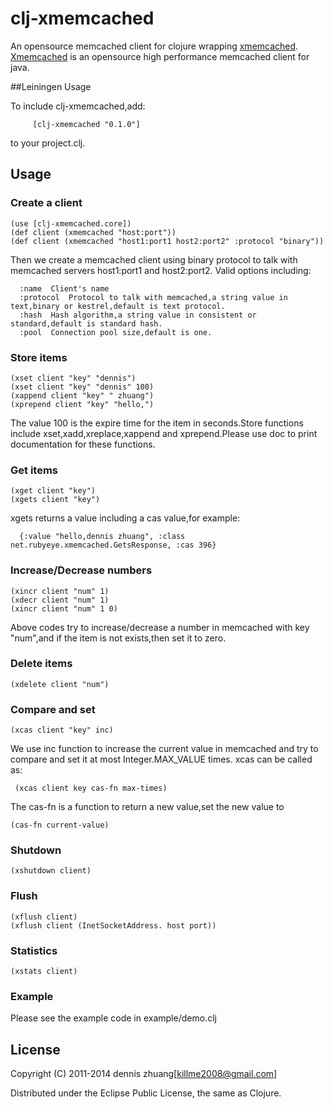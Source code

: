 # clj-xmemcached

An opensource memcached client for clojure wrapping [xmemcached](http://code.google.com/p/xmemcached/). [Xmemcached](http://code.google.com/p/xmemcached/) is an opensource high performance memcached client for java.

##Leiningen Usage

To include clj-xmemcached,add:

   		 [clj-xmemcached "0.1.0"]

to your project.clj.

## Usage

### Create a client

    (use [clj-xmemcached.core])
	(def client (xmemcached "host:port"))
	(def client (xmemcached "host1:port1 host2:port2" :protocol "binary"))

Then we create a memcached client using binary protocol to talk with memcached servers host1:port1 and host2:port2.
Valid options including:

	  :name  Client's name
	  :protocol  Protocol to talk with memcached,a string value in text,binary or kestrel,default is text protocol.
	  :hash  Hash algorithm,a string value in consistent or standard,default is standard hash.
	  :pool  Connection pool size,default is one.

### Store items

	(xset client "key" "dennis")
	(xset client "key" "dennis" 100)
	(xappend client "key" " zhuang")
	(xprepend client "key" "hello,")

The value 100 is the expire time for the item in seconds.Store functions include xset,xadd,xreplace,xappend and xprepend.Please use doc to print documentation for these functions.

### Get items

	(xget client "key")
	(xgets client "key")

xgets returns a value including a cas value,for example:

	  {:value "hello,dennis zhuang", :class net.rubyeye.xmemcached.GetsResponse, :cas 396}

### Increase/Decrease numbers

	(xincr client "num" 1)
	(xdecr client "num" 1)
	(xincr client "num" 1 0)

Above codes try to increase/decrease a number in memcached with key "num",and if the item is not exists,then set it to zero.

### Delete items

	(xdelete client "num")

### Compare and set

	(xcas client "key" inc)

We use inc function to increase the current value in memcached and try to compare and set it at most Integer.MAX_VALUE times.
xcas can be called as:

	 (xcas client key cas-fn max-times)

The cas-fn is a function to return a new value,set the new value to 

	(cas-fn current-value)

### Shutdown

	(xshutdown client)

### Flush

	(xflush client)
	(xflush client (InetSocketAddress. host port))

### Statistics

	(xstats client)

### Example

Please see the example code in example/demo.clj

## License

Copyright (C) 2011-2014 dennis zhuang[killme2008@gmail.com]

Distributed under the Eclipse Public License, the same as Clojure.
